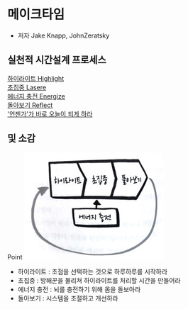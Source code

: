 # 메이크타임

- 저자 Jake Knapp, JohnZeratsky

## 실천적 시간설계 프로세스

[하이라이트 Highlight](https://github.com/bluewow/book/blob/master/MakeTime/contents/highlight.md)  
[초집중 Lasere](https://github.com/bluewow/book/blob/master/MakeTime/contents/laser.md)  
[에너지 충전 Energize](https://github.com/bluewow/book/blob/master/MakeTime/contents/energize.md)  
[돌아보기 Reflect](https://github.com/bluewow/book/blob/master/MakeTime/contents/reflect.md)  
['언젠가'가 바로 오늘이 되게 하라](https://github.com/bluewow/book/blob/master/MakeTime/contents/startSomedayToday.md)  


##  및 소감
Point 
![main.png](https://github.com/bluewow/book/blob/master/MakeTime/assets/main.png)
- 하이라이트 : 초점을 선택하는 것으로 하루하루를 시작하라
- 초집중 : 방해꾼을 물리쳐 하이라이트를 처리할 시간을 만들어라
- 에너지 충전 : 뇌를 충전하기 위해 몸을 돌보아라
- 돌아보기 : 시스템을 조절하고 개선하라


<!--stackedit_data:
eyJoaXN0b3J5IjpbMTI3NjIzMjk3NCwyMDIyNTc3OTM0LC0xOT
k0MjIyNTAxXX0=
-->
